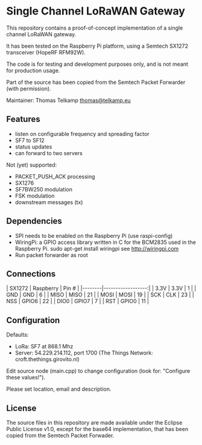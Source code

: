 Single Channel LoRaWAN Gateway
==============================
This repository contains a proof-of-concept implementation of a single
channel LoRaWAN gateway.

It has been tested on the Raspberry Pi platform, using a Semtech SX1272
transceiver (HopeRF RFM92W).

The code is for testing and development purposes only, and is not meant 
for production usage. 

Part of the source has been copied from the Semtech Packet Forwarder 
(with permission).

Maintainer: Thomas Telkamp <thomas@telkamp.eu>

Features
--------
- listen on configurable frequency and spreading factor
- SF7 to SF12
- status updates
- can forward to two servers

Not (yet) supported:
- PACKET_PUSH_ACK processing
- SX1276
- SF7BW250 modulation
- FSK modulation
- downstream messages (tx)

Dependencies
------------
- SPI needs to be enabled on the Raspberry Pi (use raspi-config)
- WiringPi: a GPIO access library written in C for the BCM2835 
  used in the Raspberry Pi.
  sudo apt-get install wiringpi
  see http://wiringpi.com
- Run packet forwarder as root

Connections
-----------
| SX1272 | Raspberry | Pin # |
|--------|------------------:|
| 3.3V   | 3.3V      |  1    |
| GND    | GND       |  6    |
| MISO   | MISO      | 21    |
| MOSI   | MOSI      | 19    |
| SCK    | CLK       | 23    |
| NSS    | GPIO6     | 22    |
| DIO0   | GPIO7     |  7    |
| RST    | GPIO0     | 11    |

Configuration
-------------

Defaults:

- LoRa:   SF7 at 868.1 Mhz
- Server: 54.229.214.112, port 1700  (The Things Network: croft.thethings.girovito.nl)

Edit source node (main.cpp) to change configuration (look for: "Configure these values!").

Please set location, email and description.

License
-------
The source files in this repository are made available under the Eclipse
Public License v1.0, except for the base64 implementation, that has been
copied from the Semtech Packet Forwader.
